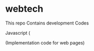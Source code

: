 # webtech
 This repo Contains development Codes


Javascript (


(Implementation code for web pages)
